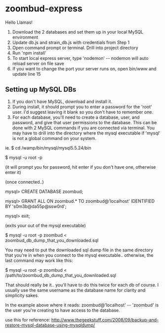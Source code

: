 # zoombud-express
Hello Llamas!

1. Download the 2 databases and set them up in your local MySQL environment
2. Update db.js and strain_db.js with credentials from Step 1
3. Open command prompt or terminal. Drill into project directory
4. Run 'npm install'
5. To start local express server, type 'nodemon' -- nodemon will auto reload server on file save
6. If you want to change the port your server runs on, open bin/www and update line 15


## Setting up MySQL DBs
1. If you don't have MySQL, download and install it.
2. During install, it should prompt you to enter a password for the 'root' user. I'd suggest leaving it blank so you don't have to remember one.
3. For each database, you'll need to create a database, user, and password, and give that user permissions to the database. This can be done with 2 MySQL commands if you are connected via terminal. You may have to drill into the directory where the mysql executable if 'mysql' is not a global command on your system.

ie. $ cd /wamp/bin/mysql/mysql5.5.24/bin

$ mysql -u root -p

(it will prompt you for password, hit enter if you don't have one, otherwise enter it)

(once connected..)

mysql> CREATE DATABASE zoombud;

mysql> GRANT ALL ON zoombud.* TO zoombud@'localhost' IDENTIFIED BY 's0m3b@da55p@ssw0rd';

mysql> exit;

(exits your out of the mysql executable)

$ mysql -u root -p zoombud < zoombud_db_dump_that_you_downloaded.sql

You may need to put the downloaded sql dump file in the same directory that you're in when you connect to the mysql executable.. otherwise, the last command may work like this:

$ mysql -u root -p zoombud < /path/to/zoombud_db_dump_that_you_downloaded.sql

That should really be it.. you'll have to do this twice for each db of course. I usually use the same username as the database name for clarity and simplicity sakes.

In the example above where it reads: zoombud@'localhost'  -- 'zoombud' is the user you're creating to have access to the database.

use this for reference:
http://www.thegeekstuff.com/2008/09/backup-and-restore-mysql-database-using-mysqldump/